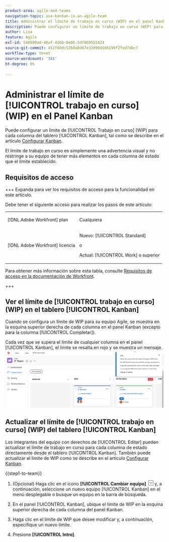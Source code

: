 ```yaml
---
product-area: agile-and-teams
navigation-topic: use-kanban-in-an-agile-team
title: Administrar el límite de trabajo en curso (WIP) en el panel Kanban
description: Puede configurar un límite de trabajo en curso (WIP) para cada columna del panel Kanban. El límite de trabajo en curso es simplemente una advertencia visual y no restringe a su equipo de tener más elementos en cada columna de estado que el límite establecido.
author: Lisa
feature: Agile
exl-id: 540880ad-46af-416b-8e0b-5df869555424
source-git-commit: 452f8ddc5268a0d67e32090d166199f2fad7dbc7
workflow-type: tm+mt
source-wordcount: '341'
ht-degree: 0%

---
```


# Administrar el límite de [!UICONTROL trabajo en curso] (WIP) en el Panel Kanban

Puede configurar un límite de [!UICONTROL Trabajo en curso] (WIP) para cada columna del tablero [!UICONTROL Kanban], tal como se describe en el artículo [Configurar Kanban](../../agile/get-started-with-agile-in-workfront/configure-kanban.md).

El límite de trabajo en curso es simplemente una advertencia visual y no restringe a su equipo de tener más elementos en cada columna de estado que el límite establecido.

## Requisitos de acceso

+++ Expanda para ver los requisitos de acceso para la funcionalidad en este artículo.

Debe tener el siguiente acceso para realizar los pasos de este artículo:

<table style="table-layout:auto"> 
 <col> 
 </col> 
 <col> 
 </col> 
 <tbody> 
  <tr> 
   <td role="rowheader">[!DNL Adobe Workfront] plan</td> 
   <td> <p>Cualquiera</p> </td> 
  </tr> 
  <tr> 
   <td role="rowheader">[!DNL Adobe Workfront] licencia</td> 
   <td> <p>Nuevo: [!UICONTROL Standard]</p> 
   o
   <p>Actual: [!UICONTROL Work] o superior</p> </td> 
  </tr>
 </tbody> 
</table>

Para obtener más información sobre esta tabla, consulte [Requisitos de acceso en la documentación de Workfront](/help/quicksilver/administration-and-setup/add-users/access-levels-and-object-permissions/access-level-requirements-in-documentation.md).

+++

## Ver el límite de [!UICONTROL trabajo en curso] (WIP) en el tablero [!UICONTROL Kanban]

Cuando se configura un límite de WIP para su equipo Agile, se muestra en la esquina superior derecha de cada columna en el panel Kanban (excepto para la columna [!UICONTROL Completar]).

Cada vez que se supera el límite de cualquier columna en el panel [!UICONTROL Kanban], el límite se resalta en rojo y se muestra un mensaje.
![Límite de trabajo en curso](assets/kanban-wip.png)

## Actualizar el límite de [!UICONTROL trabajo en curso] (WIP) del tablero [!UICONTROL Kanban]

Los integrantes del equipo con derechos de [!UICONTROL Editar] pueden actualizar el límite de trabajo en curso para cada columna de estado directamente desde el tablero [!UICONTROL Kanban]. También puede actualizar el límite de WIP como se describe en el artículo [Configurar Kanban](../../agile/get-started-with-agile-in-workfront/configure-kanban.md).

{{step1-to-team}}

1. (Opcional) Haga clic en el icono **[!UICONTROL Cambiar equipo]** ![Cambiar icono de equipo](assets/switch-team-icon.png) y, a continuación, seleccione un nuevo equipo [!UICONTROL Kanban] en el menú desplegable o busque un equipo en la barra de búsqueda.

1. En el panel [!UICONTROL Kanban], ubique el límite de WIP en la esquina superior derecha de cada columna del panel Kanban.
1. Haga clic en el límite de WIP que desee modificar y, a continuación, especifique un nuevo límite.
1. Presione **[!UICONTROL Intro]**.

